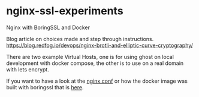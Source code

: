 # nginx-ssl-experiments
Nginx with BoringSSL and Docker

Blog article on choices made and step through instructions.
https://blog.redfog.io/devops/nginx-brotli-and-elliptic-curve-cryptography/

There are two example Virtual Hosts, one is for using ghost on local development with docker compose, the other is to use on a real domain with lets encrypt.

If you want to have a look at the [nginx.conf](https://github.com/Wonderfall/dockerfiles/blob/master/boring-nginx/nginx.conf) or how the docker image was built with boringssl that is [here](https://github.com/Wonderfall/dockerfiles/blob/master/boring-nginx/Dockerfile).
